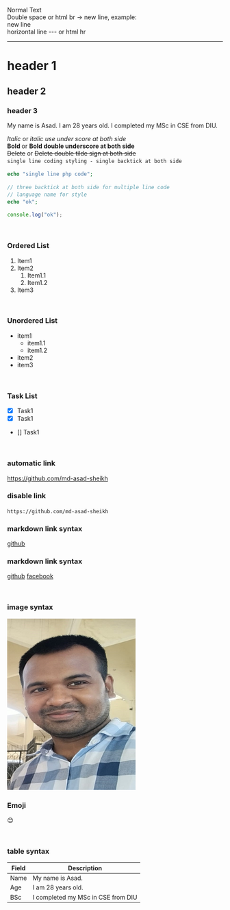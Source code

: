 <!-- Markdown command -->

Normal Text <br>
Double space or html br -> new line, example:  
new line  
horizontal line --- or html hr

---

# header 1

## header 2

### header 3

<p>My name is Asad. I am 28 years old. I completed my MSc in CSE from DIU.</p>

<i>Italic</i> or _italic use under score at both side_  
<b> Bold </b> or **Bold double underscore at both side**  
<del>Delete</del> or ~~Delete double tilde sign at both side~~  
`single line coding styling - single backtick at both side`

```php
echo "single line php code";
```

```php
// three backtick at both side for multiple line code
// language name for style
echo "ok";
```

```javascript
console.log("ok");
```

<br/>

### Ordered List

1. Item1
2. Item2
   1. Item1.1
   2. Item1.2
3. Item3

<br/>

### Unordered List

- item1
  - item1.1
  - item1.2
- item2
- item3

<br/>

### Task List

- [x] Task1
- [x] Task1
- [] Task1

<br/>

### automatic link

https://github.com/md-asad-sheikh

### disable link

`https://github.com/md-asad-sheikh`

### markdown link syntax

[github](https://github.com/md-asad-sheikh)

### markdown link syntax

[github][github]
[facebook][facebook]

<br/>

### image syntax

<!-- ![profile](./images/md-asad-sheikh.jpg) -->
<img src="./images/md-asad-sheikh.jpg" width="300" height="400" title="Md. Asad Sheikh" alt="Profile" />

<br/>

### Emoji  
😊

<br/>

### table syntax

| Field | Description                        |
| ----- | ---------------------------------- |
| Name  | My name is Asad.                   |
| Age   | I am 28 years old.                 |
| BSc   | I completed my MSc in CSE from DIU |

<!-- all link is here -->

[github]: https://github.com/md-asad-sheikh
[facebook]: https://www.facebook.com/mdasadask/
